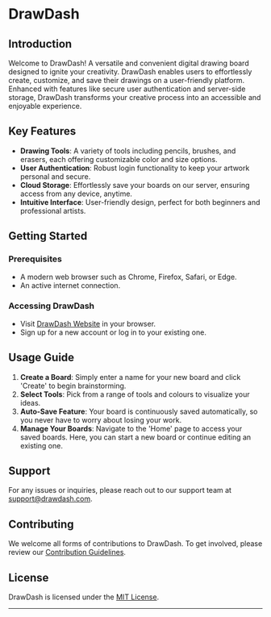 # DrawDash

## Introduction
Welcome to DrawDash! A versatile and convenient digital drawing board designed to ignite your creativity. DrawDash enables users to effortlessly create, customize, and save their drawings on a user-friendly platform. Enhanced with features like secure user authentication and server-side storage, DrawDash transforms your creative process into an accessible and enjoyable experience.

## Key Features
- **Drawing Tools**: A variety of tools including pencils, brushes, and erasers, each offering customizable color and size options.
- **User Authentication**: Robust login functionality to keep your artwork personal and secure.
- **Cloud Storage**: Effortlessly save your boards on our server, ensuring access from any device, anytime.
- **Intuitive Interface**: User-friendly design, perfect for both beginners and professional artists.

## Getting Started

### Prerequisites
- A modern web browser such as Chrome, Firefox, Safari, or Edge.
- An active internet connection.

### Accessing DrawDash
- Visit [DrawDash Website](drawdash.in) in your browser.
- Sign up for a new account or log in to your existing one.

## Usage Guide
1. **Create a Board**: Simply enter a name for your new board and click 'Create' to begin brainstorming.
2. **Select Tools**: Pick from a range of tools and colours to visualize your ideas.
3. **Auto-Save Feature**: Your board is continuously saved automatically, so you never have to worry about losing your work.
4. **Manage Your Boards**: Navigate to the 'Home' page to access your saved boards. Here, you can start a new board or continue editing an existing one.

## Support
For any issues or inquiries, please reach out to our support team at [support@drawdash.com](mailto:support@drawdash.com).

## Contributing
We welcome all forms of contributions to DrawDash. To get involved, please review our [Contribution Guidelines](LINK_TO_CONTRIBUTION_GUIDELINES).

## License
DrawDash is licensed under the [MIT License](LINK_TO_LICENSE_FILE).

---
